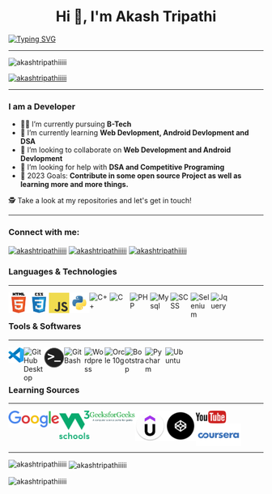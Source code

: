 <h1 align="center">Hi 👋, I'm Akash Tripathi</h1>
<p align="center">


[![Typing SVG](https://readme-typing-svg.demolab.com?font=Fira+Code&pause=1000&width=1080&center=true&lines=Welcome+To+My+Github+Profile;Full-Stack+Web+Developer+And+Android+Developer)](https://git.io/typing-svg)
 
</p>
<hr>
<p align="left"> <img src="https://komarev.com/ghpvc/?username=akashtripathiiiii&label=Profile%20views&color=0e75b6&style=flat" alt="akashtripathiiiii" /> </p>

<p align="left"> <a href="https://github.com/ryo-ma/github-profile-trophy"><img src="https://github-profile-trophy.vercel.app/?username=akashtripathiiiii" alt="akashtripathiiiii" /></a> </p>
<hr>
<h3 align="left">I am a Developer</h3>

- 👨‍🏭 I’m currently pursuing **B-Tech** <br>
- 🏫 I’m currently learning **Web Devlopment, Android Devlopment and DSA** <br>
- 🙌 I’m looking to collaborate on **Web Development and Android Devlopment** <br>
- 🤔 I’m looking for help with **DSA and Competitive Programing**<br>
- 🥅 2023 Goals: **Contribute in some open source Project as well as learning more and more things.** <br>

🕵 Take a look at my repositories and let's get in touch!<br>

<hr>

<h3 align="left">Connect with me:</h3>
<p align="left">
<a href="https://linkedin.com/in/akashtripathiiiii" target="blank"><img align="center" src="https://raw.githubusercontent.com/rahuldkjain/github-profile-readme-generator/master/src/images/icons/Social/linked-in-alt.svg" alt="akashtripathiiiii" height="30" width="40" /></a>
<a href="https://www.instagram.com/akashtripathiiiii" target="blank"><img align="center" src="https://raw.githubusercontent.com/rahuldkjain/github-profile-readme-generator/master/src/images/icons/Social/instagram.svg" alt="akashtripathiiiii" height="30" width="40" /></a>
<a href="https://www.hackerrank.com/akashtripathiiii" target="blank"><img align="center" src="https://raw.githubusercontent.com/rahuldkjain/github-profile-readme-generator/master/src/images/icons/Social/hackerrank.svg" alt="akashtripathiiiii" height="30" width="40" /></a>
</p>

### Languages & Technologies

<hr/>

<img align="left" alt="HTML5" width="40px" src="https://raw.githubusercontent.com/github/explore/80688e429a7d4ef2fca1e82350fe8e3517d3494d/topics/html/html.png" />
<img align="left" alt="CSS3" width="40px" src="https://raw.githubusercontent.com/github/explore/80688e429a7d4ef2fca1e82350fe8e3517d3494d/topics/css/css.png" />
<img align="left" alt="JavaScript" width="40px" src="https://raw.githubusercontent.com/github/explore/80688e429a7d4ef2fca1e82350fe8e3517d3494d/topics/javascript/javascript.png" />
<img align="left" alt="Python" width="40px" src="https://raw.githubusercontent.com/github/explore/80688e429a7d4ef2fca1e82350fe8e3517d3494d/topics/python/python.png" />
<img align="left" alt="C++" width="40px" src="https://user-images.githubusercontent.com/42747200/46140125-da084900-c26d-11e8-8ea7-c45ae6306309.png" />
<img align="left" alt="C" width="40px" src="https://upload.wikimedia.org/wikipedia/commons/thumb/1/18/C_Programming_Language.svg/1200px-C_Programming_Language.svg.png" />
<img align="left" alt="PHP" width="40px" src="https://www.php.net/images/logos/new-php-logo.svg" />
<img align="left" alt="Mysql" width="40px" src="https://www.mysql.com/common/logos/logo-mysql-170x115.png" />
<img align="left" alt="SCSS" width="40px" src="https://sass-lang.com/assets/img/styleguide/seal-color-aef0354c.png" />
<img align="left" alt="Selenium" width="40px" src="https://upload.wikimedia.org/wikipedia/commons/thumb/d/d5/Selenium_Logo.png/220px-Selenium_Logo.png" />
<img align="left" alt="Jquery" width="40px" src="https://openjsf.org/wp-content/uploads/sites/84/2019/10/jquery-logo-vertical_large_square.png" />

<br><br>


### Tools & Softwares

<hr/>

<img align="left" alt="Visual Studio Code" width="30px" src="https://raw.githubusercontent.com/github/explore/80688e429a7d4ef2fca1e82350fe8e3517d3494d/topics/visual-studio-code/visual-studio-code.png" />
<img align="left" alt="GitHub Desktop" width="40px" src="https://static.techspot.com/images2/downloads/topdownload/2021/04/2021-04-07-ts3_thumbs-8ba.png" />
<img align="left" alt="Terminal" width="40px" src="https://raw.githubusercontent.com/github/explore/80688e429a7d4ef2fca1e82350fe8e3517d3494d/topics/terminal/terminal.png" />
<img align="left" alt="GitBash" width="40px" src="https://git-scm.com/images/logos/downloads/Git-Icon-1788C.png" />
<img align="left" alt="Wordpress" width="40px" src="https://upload.wikimedia.org/wikipedia/commons/thumb/9/93/Wordpress_Blue_logo.png/1200px-Wordpress_Blue_logo.png" />
<img align="left" alt="Orcle 10g" width="40px" src="https://i.pinimg.com/236x/e3/b7/9d/e3b79dd42a03cbb6f658ae3efc5e3d5c--oracle-g-bangs.jpg" />
<img align="left" alt="Bootstrap" width="40px" src="https://upload.wikimedia.org/wikipedia/commons/thumb/b/b2/Bootstrap_logo.svg/2560px-Bootstrap_logo.svg.png" />
<img align="left" alt="Pycharm" width="40px" src="https://upload.wikimedia.org/wikipedia/commons/thumb/1/1d/PyCharm_Icon.svg/1200px-PyCharm_Icon.svg.png" />
<img align="left" alt="Ubuntu" width="40px" src="https://assets.ubuntu.com/v1/57a889f6-ubuntu-logo112.png" />
<br><br><br>

### Learning Sources

<hr/>

<img align="left" alt="Google" width="100px" src="https://github.com/akashtripathiiiii/akashtripathiiiii/blob/main/assets/google-2015-google-new-google-icon.svg" />
<img align="left" alt="W3school" width="60px" src="https://github.com/akashtripathiiiii/akashtripathiiiii/blob/main/assets/w3school.png" />
<img align="left" alt="gfg" width="90px" src="https://github.com/akashtripathiiiii/akashtripathiiiii/blob/main/assets/geeksforgeeks-17.png" />
<img align="left" alt="Udemy" width="60px" src="https://github.com/akashtripathiiiii/akashtripathiiiii/blob/main/assets/udemy.webp" />
<img align="left" alt="Codepen" width="60px" src="https://github.com/akashtripathiiiii/akashtripathiiiii/blob/main/assets/social-32-512.webp" />
<img align="left" alt="YouTube" width="60px" src="https://github.com/akashtripathiiiii/akashtripathiiiii/blob/main/assets/youtube.webp" />
<img align="left" alt="coursera" width="90px" src="https://github.com/akashtripathiiiii/akashtripathiiiii/blob/main/assests/coursera_logo_icon.png" />

<br><br><br><br>
<hr>
<p><img align="left" src="https://github-readme-stats.vercel.app/api/top-langs?username=akashtripathiiiii&show_icons=true&locale=en&layout=compact&theme=blue-green" alt="akashtripathiiiii" /></p>

<p>&nbsp;<img align="center" src="https://github-readme-stats.vercel.app/api?username=akashtripathiiiii&show_icons=true&locale=en&theme=blue-green" alt="akashtripathiiiii" /></p>

<p><img align="center" src="https://github-readme-streak-stats.herokuapp.com/?user=akashtripathiiiii&" alt="akashtripathiiiii" /></p>
